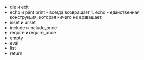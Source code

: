 * die и exit
* echo и print
	print - всегда возвращает 1.
	echo - единственная конструкция, которая ничего не возващает.
* isset и unset
* include и include_once
* require и require_once
* empty
* eval
* list
* return

